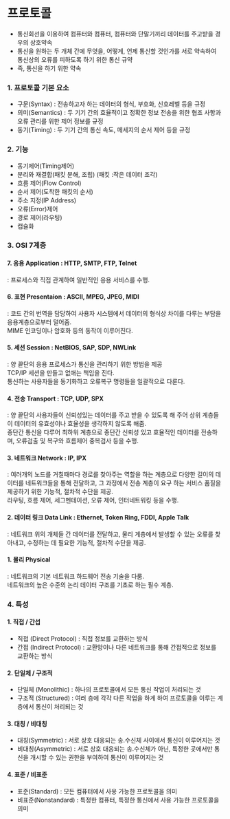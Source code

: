 # 프로토콜

- 통신회선을 이용하여 컴퓨터와 컴퓨터, 컴퓨터와 단말기끼리 데이터를 주고받을 경우의 상호약속
- 통신을 원하는 두 개체 간에 무엇을, 어떻게, 언제 통신할 것인가를 서로 약속하여 통신상의 오류를 피하도록 하기 위한 통신 규약
- 즉, 통신을 하기 위한 약속


### 1. 프로토콜 기본 요소
- 구문(Syntax) : 전송하고자 하는 데이터의 형식, 부호화, 신호레벨 등을 규정
- 의미(Semantics) : 두 기기 간의 효율적이고 정확한 정보 전송을 위한 협조 사항과 오류 관리를 위한 제어 정보를 규정
- 동기(Timing) : 두 기기 간의 통신 속도, 메세지의 순서 제어 등을 규정

### 2. 기능
- 동기제어(Timing제어)
- 분리와 재결합(패킷 분해, 조립) (패킷 :작은 데이터 조각)
- 흐름 제어(Flow Control)
- 순서 제어(도착한 패킷의 순서)
- 주소 지정(IP Address)
- 오류(Error)제어
- 경로 제어(라우팅)
- 캡슐화

### 3. OSI 7계층
#### 7. 응용 Application : HTTP, SMTP, FTP, Telnet  
: 프로세스와 직접 관계하여 일반적인 응용 서비스를 수행.
#### 6. 표현 Presentaion : ASCII, MPEG, JPEG, MIDI  
: 코드 간의 번역을 담당하여 사용자 시스템에서 데이터의 형식상 차이를 다루는 부담을 응용계층으로부터 덜어줌.  
MIME 인코딩이나 암호화 등의 동작이 이루어진다.
#### 5. 세션 Session : NetBIOS, SAP, SDP, NWLink  
: 양 끝단의 응용 프로세스가 통신을 관리하기 위한 방법을 제공  
TCP/IP 세션을 만들고 없애는 책임을 진다.  
통신하는 사용자들을 동기화하고 오류복구 명령들을 일괄적으로 다룬다. 
#### 4. 전송 Transport : TCP, UDP, SPX  
: 양 끝단의 사용자들이 신뢰성있는 데이터를 주고 받을 수 있도록 해 주어 상위 계층들이 데이터의 유효성이나 효율성을 생각하지 않도록 해줌.  
종단간 통신을 다루어 최하위 계층으로 종단간 신뢰성 있고 효율적인 데이터를 전송하며, 오류검출 및 복구와 흐름제어 중복검사 등을 수행.  
#### 3. 네트워크 Network : IP, IPX  
: 여러개의 노드를 거칠때마다 경로를 찾아주는 역할을 하는 계층으로 다양한 길이의 데이터를 네트워크들을 통해 전달하고, 그 과정에서 전송 계층이 요구 하는 서비스 품질을 제공하기 위한 기능적, 절차적 수단을 제공.  
라우팅, 흐름 제어, 세그멘테이션, 오류 제어, 인터네트워킹 등을 수행.  
#### 2. 데이터 링크 Data Link : Ethernet, Token Ring, FDDI, Apple Talk  
: 네트워크 위의 개체들 간 데이터를 전달하고, 물리 게층에서 발생할 수 있는 오류를 찾아내고, 수정하는 데 필요한 기능적, 절차적 수단을 제공.  
#### 1. 물리 Physical  
: 네트워크의 기본 네트워크 하드웨어 전송 기술을 다룸.  
네트워크의 높은 수준의 논리 데이터 구조를 기초로 하는 필수 계층.
  
  
    
      
### 4. 특성
#### 1. 직접 / 간섭
- 직접 (Direct Protocol) : 직접 정보를 교환하는 방식
- 간접 (Indirect Protocol) : 교환망이나 다른 네트워크를 통해 간접적으로 정보를 교환하는 방식
#### 2. 단일체 / 구조적
- 단일체 (Monolithic) : 하나의 프로토콜에서 모든 통신 작업이 처리되는 것
- 구조적 (Structured) : 여러 층에 각각 다른 작업을 하게 하여 프로토콜을 이루는 계층에서 통신이 처리되는 것
#### 3. 대칭 / 비대칭
- 대칭(Symmetric) : 서로 상호 대응되는 송.수신체 사이에서 통신이 이루어지는 것
- 비대칭(Asymmetric) : 서로 상호 대응되는 송.수신체가 아닌, 특정한 곳에서만 통신을 개시할 수 있는 권한을 부여하여 통신이 이루어지는 것
#### 4. 표준 / 비표준
- 표준(Standard) : 모든 컴퓨터에서 사용 가능한 프로토콜을 의미
- 비표준(Nonstandard) : 특정한 컴퓨터, 특정한 통신에서 사용 가능한 프로토콜을 의미
